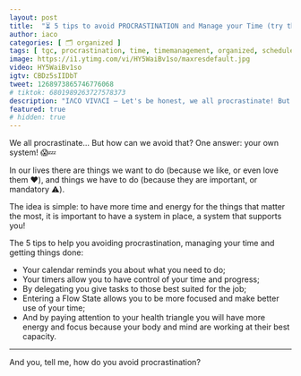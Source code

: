 ```yaml
---
layout: post
title:  "⏳ 5 tips to avoid PROCRASTINATION and Manage your Time (try them)"
author: iaco
categories: [ 🗂️ organized ]
tags: [ tgc, procrastination, time, timemanagement, organized, schedule, calendar, flow, health, healthtriangle, enjoylife, tips, lifehacks, ideas ]
image: https://i1.ytimg.com/vi/HY5WaiBv1so/maxresdefault.jpg
video: HY5WaiBv1so
igtv: CBDz5sIIDbT
tweet: 1268973865746776068
# tiktok: 6801989263727578373
description: "IΛCO VIVΛCI — Let's be honest, we all procrastinate! But how can we avoid..."
featured: true
# hidden: true
---
```


We all procrastinate... But how can we avoid that? One answer: your own system! 😱💤

In our lives there are things we want to do (because we like, or even love them ❤️), and things we have to do (because they are important, or mandatory ⚠️).

The idea is simple: to have more time and energy for the things that matter the most, it is important to have a system in place, a system that supports you!

The 5 tips to help you avoiding procrastination, managing your time and getting things done:
- Your calendar reminds you about what you need to do;
- Your timers allow you to have control of your time and progress;
- By delegating you give tasks to those best suited for the job;
- Entering a Flow State allows you to be more focused and make better use of your time;
- And by paying attention to your health triangle you will have more energy and focus because your body and mind are working at their best capacity.

___

And you, tell me, how do you avoid procrastination?
